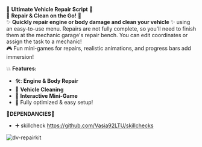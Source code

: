 :red_car: **Ultimate Vehicle Repair Script** :red_car:  
:wrench: **Repair & Clean on the Go!** :wrench:  
:sparkles: **Quickly repair engine or body damage and clean your vehicle** :sparkles: using an easy-to-use menu. Repairs are not fully complete, so you'll need to finish them at the mechanic garage's repair bench. You can edit coordinates or assign the task to a mechanic!  
:video_game: Fun mini-games for repairs, realistic animations, and progress bars add immersion!  

:boom: **Features:**  
- 🛠️: **Engine & Body Repair**  
- :sponge: **Vehicle Cleaning**  
- :game_die: **Interactive Mini-Game**  
- :star2: Fully optimized & easy setup!

🥇**DEPENDANCIES**🥇
- ➕ skillcheck
https://github.com/Vasia92LTU/skillchecks

![dv-repairkit](https://github.com/user-attachments/assets/fc10c360-3991-4ca2-8858-22e9c020d64f)
